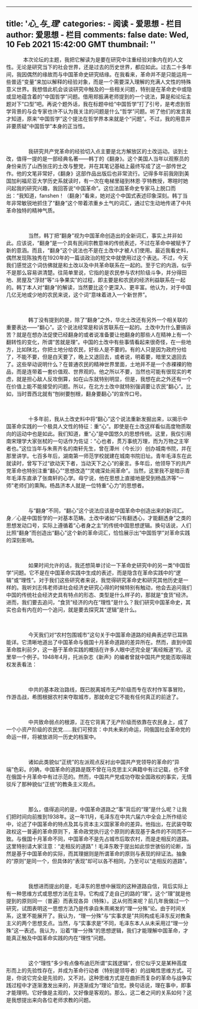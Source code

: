 
---
title: '_心_与_理_'
categories: 
    - 阅读
    - 爱思想 - 栏目
author: 爱思想 - 栏目
comments: false
date: Wed, 10 Feb 2021 15:42:00 GMT
thumbnail: ''
---

<div>   
<p>　　
　本次论坛的主题，我把它解读为是要在研究中注重经验对象内在的人文性。无论是研究当下的社会世界，还是过去的历史世界，都应如此。过去二十多年间，我因偶然的缘故而与中国革命史研究结缘。在我看来，革命并不是只能运用一些普适“变量”来加以解释的经验对象，而是一个需要深入理解的充满人文性的特殊意义世界。我想借此机会谈谈研究中触及的一些相关问题，特别是在革命史中或隐或显地蕴含着的“中国哲学”问题。借用郑振满老师提到的一个说法，算是和论坛主题对下“口型”吧。再说个题外话，我在标题中给“中国哲学”打了引号，是考虑到哲学背景的与会专家也许不认为我关注的问题是什么“哲学”问题。听了他们的发言我才知道，原来“中国哲学”这个提法在哲学界本来就是个“问题”。不过，我的用意并非要质疑“中国哲学”本身的正当性。
</p>
<p>　　
<br>
</p>
<p>　　
　　我研究共产党革命的经验切入点主要是北方解放区的土改运动。谈到土改，值得一提的是一部经典名著——韩丁的《翻身》。这个美国人当年以观察员的身份亲历了山西张庄的土改与整党，并在其笔记基础上最终写成了这一部传世之作。他的文笔非常好，《翻身》这部作品出版后也非常流行。记得多年前我刚到美国加利福尼亚大学历史系就读时，有一次在电梯里碰到林恩·亨特教授，寒暄时她问起我的研究兴趣，我回答说“中国革命”。这位法国革命史专家马上脱口而出：“我知道，fanshen！（翻身）”看来，她对这个中国式表述印象深刻。韩丁当年非常敏锐地抓住了“翻身”这个带着浓重乡土气的词汇，通过它生动地传递了中共革命独特的精神气质。
</p>
<p>　　
<br>
</p>
<p>　　
　　当然，韩丁把“翻身”视为中国革命创造出的全新词汇，事实上并非如此。应该说，“翻身”是一个具有民间宗教意味的传统表述，不过在革命中被赋予了新的意涵。而且，“翻身”这个说法也不是在土改中才被人们使用。最近我看史料，偶然发现陈独秀在1920年的一篇谈政治的短文中就使用过这个表达。不过，今天我们感觉这个词仿佛就是和土改以及中共革命联系在一起的。至于它的内涵，似乎不是那么容易讲清楚。往简单里说，它指的是农民参与农村阶级斗争，并分得田地、房屋及“浮财”等“斗争果实”的过程，即主要是和农民的经济利益联系在一起的。韩丁本人对“翻身”的解读，当然要比这个更深入、更丰富。他认为，对于中国几亿无地或少地的农民来说，这个词“意味着进入一个新世界”。
</p>
<p>　　
<br>
</p>
<p>　　
　　韩丁没有提到的是，除了“翻身”之外，华北土改还有另外一个相关联的重要表达——“翻心”。这个说法经常是和诉苦联系在一起的。土改中为什么要搞诉苦？就是在想办法促使已经翻身的或者说准备要让他翻身的那些人在精神上有一个翻转性的变化，所谓“苦就是理”。中国的土改中有些事情看起来很奇怪，在一些地方，比如陕北，你把土地分给农民，好些人是不要的。有的人只是因为政府分给了，不能不要，但是白天要了，晚上又退回去，或者说，明着要，暗里又退回去了。这些举动说明什么？在普通农民的精神世界里面，土地并不是一个赤裸裸的物品，而是连带着一套价值观、世界观的。他之所以不要，当然也可能有很现实的考虑，就是担心敌人反攻倒算，如在山东就特别明显，但是，我想在此之外还有一个在价值上能不能接受的问题。所以，在北方土改中就特别强调要让农民“翻心”。比如，当时晋西北就有“刨树要刨根，翻身要翻心”的宣传口号。
</p>
<p>　　
<br>
</p>
<p>　　
　　十多年前，我从土改史料中将“翻心”这个说法重新发掘出来，以揭示中国革命实践的一个极具人文性的特征：重“心”。即使是在土改这样看似高度物质取向的运动中也是如此。我们知道，重“心”是中国悠久的思想传统。这里，我仅引用南宋理学大家张栻的一句话作为佐证：“心也者，贯万事统万理，而为万物之主宰者也。”这位当年与朱熹齐名的南轩先生，曾在潭州（今长沙）创办城南书院，并在那里讲学。七百多年后，湖南第一师范学校就建在城南书院旧址。青年毛泽东在此就读时，曾写下过“欲动天下者，当动天下之心”的豪言。多年后，他领导下的共产党革命也特别注重“翻心”“思想改造”“灵魂深处闹革命”。当然，这里我不是暗示青年毛泽东直承了张南轩的心学。毋宁说，他在思想上直接地是受到杨昌济等“一师”老师们的熏陶。杨昌济本人就是一位特重“心力”的思想者。
</p>
<p>　　
<br>
</p>
<p>　　
　　与“翻身”不同，“翻心”这个说法应该是中国革命中创造出来的新词汇。身／心是中国哲学的一对基本范畴。土改中诸如“只有翻透心，才能翻透身”之类的思想发动口号，实际上遵循着“心者身之主”的传统中国思想逻辑。换句话说，人们比照“翻身”而创造出“翻心”这个新的革命词汇，恰恰展示出“中国哲学”对革命实践的深刻影响。
</p>
<p>　　
<br>
</p>
<p>　　
　　如果时间允许的话，我还想简单讨论一下革命史研究中的另一类“中国哲学”问题。它不是在中国革命实践中生成的表述，而是隐含在革命实践中的“逻辑”或“理性”。对于我们这些研究者来说，我觉得研究革命史和研究其他历史是一样的。我听刘志伟老师讲社会经济史研究心得的时候特别有触动，他会去追问我们中国的传统社会经济史具有特点的形态、类型是什么样子的，那就是“食货”经济。进而，我们要去追问，“食货”经济的内在“理性”是什么？我们研究中国革命史，其实也会有内在的一个追问，就是要去探究其“逻辑”是什么。
</p>
<p>　　
<br>
</p>
<p>　　
　　今天我们对“农村包围城市”这句关于中国革命道路的经典表述早已耳熟能详。它清晰地道出了中国革命与俄国十月革命道路的差异所在。然而，直到中国革命胜利前夕，这一基于革命实践的概括在许多人眼中还完全是“离经叛道”的。这里举一个例子。1948年4月，托派杂志《新声》的编者曾就中国共产党能否取得政权发表看法：
</p>
<p>　　
   
</p>
<p>　　
　　中共的基本政治路线，既已脱离城市无产阶级而专在农村作军事冒险，作游击战，希图根据农村来夺取城市，那就命定它不能有任何真正的前途了。
</p>
<p>　　
<br>
</p>
<p>　　
　　中共致命弱点的根源，正在它背离了无产阶级而依靠在农民身上，成了一个小资产阶级的农民党……我们可预言：中共未来的命运，同俄国社会革命党的命运一样，将被放进同一历史的档案中。
</p>
<p>　　
   
</p>
<p>　　
　　诸如此类貌似“正统”的左派观点反衬出中国共产党领导的革命的“异端”色彩。的确，中国革命的道路是既不曾在马克思主义典籍中有过记载，也不曾在俄国十月革命中有过示范的。然而，中国共产党成功夺取全国政权的事实，无情驳斥了那种貌似“正统”的教条主义观点。
</p>
<p>　　
<br>
</p>
<p>　　
　　那么，值得追问的是，中国革命道路之“事”背后的“理”是什么呢？让我们把时间向前推到1938年。这一年11月，毛泽东在中共六届六中全会上所作结论中，论述了中国革命的特点及其与资本主义国家革命的差异。他指出，在武装夺取政权这一普遍的革命原则下，革命政党执行这个原则的表现基于条件的不同而不一致。与俄国十月革命不同，中国革命不是先占城市后取农村，而是走相反的道路。这里特别请大家注意：“走相反的道路”！毛泽东敢于提出如此惊世骇俗的论断，当然是基于中国革命的实际，而其理据则是所谓革命的原则与表现的辩证法。抽象的“原则”是同一个，但具体的“表现”却可以各不相同，乃至可以“走相反的道路”。
</p>
<p>　　
<br>
</p>
<p>　　
　　我想进而提出的是，毛泽东的思想中展现的这种道路自信，背后实际上有一种思维方式或思想方法在主导。它构成了走自己的路的“理”。这个“理”就是他提到的原则同一（普遍）而表现各异（特殊）。这从何而来呢？前几年我做过一个研究，试图表明这一思想方法乃是传承自朱熹阐发的“理一分殊”论。由于时间关系，这里不能展开了。我认为，“理一分殊”与“实事求是”共同构成毛泽东反对教条主义的两个思想支点。当然，与“实事求是”不同，毛泽东本人从未采用过“理一分殊”这一表述。我认为，沿着“理一分殊”的思想逻辑，我们才能理解中国革命，才能真正触及中国革命实践的内在“理性”问题。
</p>
<p>　　
<br>
</p>
<p>　　
　　这个“理性”多少有点像布迪厄所谓“实践逻辑”，但它似乎又是某种高度形而上的先验性存在，并成为革命行动者（特别是领导者）的战略性思维方式。可是，你说它完全是先验的，又不对。这种思维方式是在曲折而复杂的革命与战争实践过程中才逐渐激发出来的，并逐渐成为“理论”自觉。换句话说，理在事中，即事才能理明。它好像是主观的，又好像是客观的。那么，这二者之间的关系如何？这是我想提出来向各位老师求教的问题。
</p>  
</div>
            